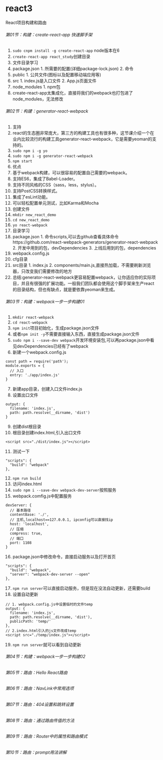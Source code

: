 # react3
React项目构建和路由
###### 第01节：构建：create-react-app 快速脚手架
1. `sudo cnpm install -g create-react-app` node版本在6
2. `create-react-app react_study`创建目录
3. 文件目录学习
  1. package.json
    1. 所需要的配置(详细package-lock.json)
    2. 命令
  2. public
    1. 公共文件(图标以及配置移动端应用等)
  3. src
    1. index.js是入口文件
    2. App.js页面文件
  4. node_modules 
    1. npm包
4. create-react-app太集成化，直接将我们的webpack也打包进了node_modules，无法修改
###### 第02节：构建：generator-react-webpack
1. 支持
  1. react的生态圈非常庞大，第三方的构建工具也有很多种，这节课介绍一个在业内比较流行的构建工具generator-react-webpack，它是需要yeoman的支持的。
  2. `sudo npm i -g yo`
  3. `sudo npm i -g generator-react-webpack`
  4. `npm start`
2. 优点
  1. 基于webpack构建，可以很容易的配置自己需要的webpack。
  2. 支持ES6，集成了Babel-Loader。
  3. 支持不同风格的CSS（sass，less，stylus）。
  4. 支持PostCSS转换样式。
  5. 集成了esLint功能。
  6. 可以轻松配置单元测试，比如Karma和Mocha
2. 创建文件
  1. `mkdir new_react_demo`
  2. `cd new_react_demo`
  3. `yo react-webpack`
3. 目录学习
  1. package.json 
    1. 命令scripts,可以去github查看具体命令https://github.com/react-webpack-generators/generator-react-webpack
    2. 开发中用到的包，devDependencies
    3. 上线后用到的包，dependencies
  2. webpack.config.js
  3. cfg目录
  4. src目录
    1. index.js
    2. components/main.js,直接热加载，不需要刷新浏览器，只改变我们需要修改的地方
3. 总结:generator-react-webpack更容易配置webpack，让你适应你的实际项目，并且有很强的扩展功能。一般我们团队都会使用这个脚手架来生产react的目录结构，但也有缺点，就是要依靠yeoman来生成。
###### 第03节：构建：webpack一步一步构建01
  1. `mkdir react-webpack`
  2. `cd react-webpack`
  3. `npm init`项目初始化，生成package.json文件
  4. 或者`npm init -y`不需要直接输入东西，直接生成package.json文件
  5. `sudo npm i --save-dev webpack`开发环境安装包,可以再package.json中看见devDependencies已经有了webpack
  6. 新建一个webpack.config.js
  ```
  const path = require('path');
  module.exports = {
    // 入口
    entry: './app/index.js'
  }
  ```
  7. 新建app目录，创建入口文件index.js
  8. 设置出口文件
  ```
  output: {
    filename: 'index.js',
    path: path.resolve(__dirname, 'dist')
  }
  ```
  9. 创建dist根目录
  10. 根目录创建index.html,引入出口文件
  ```
  <script src="./dist/index.js"></script>
  ```
  11. 测试一下
  ```
  "scripts": {
    "build": "webpack"
  },
  ```
  12. `npm run build`
  13. 访问index.html
  14. `sudo npm i --save-dev webpack-dev-server`按照服务
  15. webpack.comfig.js中配置服务
  ```
  devServer: {
    // 基本路径
    contentBase: './',
    // 主机,localhost==127.0.0.1, ipconfig可以直接找ip
    host: 'localhost',
    // 压缩
    compress: true,
    // 端口
    port: 1108
  }
  ```
  16. package.json中修改命令，直接启动服务以及打开首页
  ```
  "scripts": {
    "build": "webpack",
    "server": "webpack-dev-server --open"
  },
  ```
  17. `npm run server`可以直接启动服务，但是现在没法自动更新，还需要build
  18. 设置自动更新
  ```
  // 1. webpack.config.js中设置临时的文件temp
  output: {
    filename: 'index.js',
    path: path.resolve(__dirname, 'dist'),
    publicPath: 'temp/'
  },
  // 2.index.html引入的js文件改成temp
  <script src="./temp/index.js"></script>
  ```
  19. `npm run server`就可以看到自动更新
###### 第04节：构建：webpack一步一步构建02
###### 第05节：路由：Hello React路由
###### 第06节：路由：NavLink中常用选项
###### 第07节：路由：404设置和跳转设置
###### 第08节：路由：通过路由传值的方法
###### 第09节：路由：Router中的属性和路由模式
###### 第10节：路由：prompt用法讲解
